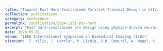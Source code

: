 ```yaml
---
title: "Towards Fast Hard-Constrained Parallel Transmit Design in Ultrahigh Field MRI With Physics-Driven Neural Networks"
collection: publications
category: conference
permalink: /publication/2024-isbi-ptx-hard
excerpt: "Fast hard-constrained pTx design using physics-driven neural networks."
date: 2024-05-01
venue: 'IEEE International Symposium on Biomedical Imaging (ISBI)'
citation: 'T. Kilic, J. Herrler, P. Liebig, O.B. Demirel, A. Nagel, K. Ugurbil, M. Akcakaya. "Towards Fast Hard-Constrained Parallel Transmit Design in Ultrahigh Field MRI With Physics-Driven Neural Networks." <i>Proc. ISBI</i>, May 2024.'
---
```

